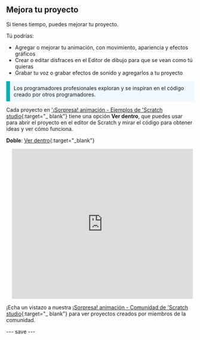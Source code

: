 ## Mejora tu proyecto

Si tienes tiempo, puedes mejorar tu proyecto.

Tú podrías:
+ Agregar o mejorar tu animación, con movimiento, apariencia y efectos gráficos
+ Crear o editar disfraces en el Editor de dibujo para que se vean como tú quieras
+ Grabar tu voz o grabar efectos de sonido y agregarlos a tu proyecto

<p style="border-left: solid; border-width:10px; border-color: #0faeb0; background-color: aliceblue; padding: 10px;">
Los programadores profesionales exploran y se inspiran en el código creado por otros programadores. 
</p>

Cada proyecto en ['¡Sorpresa! animación - Ejemplos de 'Scratch studio](https://scratch.mit.edu/studios/29075822){:target="_ blank"} tiene una opción **Ver dentro**, que puedes usar para abrir el proyecto en el editor de Scratch y mirar el código para obtener ideas y ver cómo funciona.

**Doble**: [Ver dentro](https://scratch.mit.edu/projects/500767602/editor){:target="_blank"}
<div class="scratch-preview" style="margin-left: 15px;">
  <iframe allowtransparency="true" width="485" height="402" src="https://scratch.mit.edu/projects/embed/500767602/?autostart=false" frameborder="0"></iframe>
</div>

¡Echa un vistazo a nuestra [¡Sorpresa! animación - Comunidad de 'Scratch studio](https://scratch.mit.edu/studios/29079784){:target="_ blank"} para ver proyectos creados por miembros de la comunidad.

--- save ---
